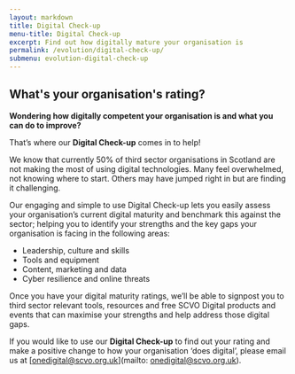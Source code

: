 ```yaml
---
layout: markdown
title: Digital Check-up
menu-title: Digital Check-up
excerpt: Find out how digitally mature your organisation is
permalink: /evolution/digital-check-up/
submenu: evolution-digital-check-up
---
```


## What's your organisation's rating?

**Wondering how digitally competent your organisation is and what you can do to improve?**

That’s where our **Digital Check-up** comes in to help!

We know that currently 50% of third sector organisations in Scotland are not making the most of using digital technologies.  Many feel overwhelmed, not knowing where to start. Others may have jumped right in but are finding it challenging.  

Our engaging and simple to use Digital Check-up lets you easily assess your organisation’s current digital maturity and benchmark this against the sector; helping you to identify your strengths and the key gaps your organisation is facing in the following areas:

<ul class="browser-default">
  <li>Leadership, culture and skills</li>
  <li>Tools and equipment</li>
  <li>Content, marketing and data</li>
  <li>Cyber resilience and online threats</li>
</ul>

Once you have your digital maturity ratings, we’ll be able to signpost you to third sector relevant tools, resources and free SCVO Digital products and events that can maximise your strengths and help address those digital gaps.

If you would like to use our **Digital Check-up** to find out your rating and make a positive change to how your organisation ‘does digital’, please email us at [onedigital@scvo.org.uk](mailto: onedigital@scvo.org.uk).
